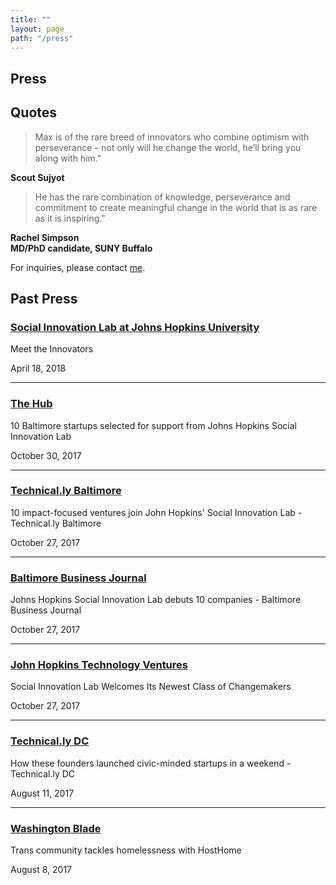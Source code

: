 ```yaml
---
title: ""
layout: page
path: "/press"
---
```

<h2>Press</h2>
<div>
<h2 class="header">Quotes</h2>
   <blockquote>Max is of the rare breed of innovators who combine optimism with perseverance – not only will he change the world, he’ll bring you along with him."</blockquote>
   <div class="right"><strong>Scout Sujyot</strong></div>
    <blockquote>He has the rare combination of knowledge, perseverance and commitment to create meaningful change in the world that is as rare as it is inspiring."</blockquote>
   <div class="right"><strong>Rachel Simpson<br /></strong><strong>MD/PhD candidate, </strong><strong>SUNY Buffalo</strong></div>
<div>

<p>For inquiries, please contact <a href="mailto:max@smartlogic.io">me</a>.</p>

<h2 class="header">Past Press</h2>
<!-- SIL Medium Article -->
<a href = "https://bit.ly/2HJIF9W">
    <h3 class = "presstitle">Social Innovation Lab at Johns Hopkins University</h3>
</a>
<div class = "grid-x">
    <p class = "cell large-15 small-15">Meet the Innovators</p>
    <p class = "date cell large-5 small-5">April 18, 2018</p>
</div>
<hr>
<!-- The Hub -->
<a href = "http://bit.ly/2iO0tIO">
    <h3 class = "presstitle">The Hub</h3>
</a>
<div class = "grid-x">
    <p class = "cell large-15 small-15">10 Baltimore startups selected for support from Johns Hopkins Social Innovation Lab</p>
    <p class = "date cell large-5 small-5">October 30, 2017</p>
</div>
<hr>
<!-- Technical.ly Baltimore -->
<a href = "http://bit.ly/2ySxCcH">
    <h3 class = "presstitle">Technical.ly Baltimore</h3>
</a>
<div class = "grid-x">
    <p class = "cell large-15 small-15">10 impact-focused ventures join John Hopkins' Social Innovation Lab - Technical.ly Baltimore</p>
    <p class = "date cell large-5 small-5">October 27, 2017</p>
</div>
<hr>
<!-- Baltimore Business Journal -->
<a href = "http://bit.ly/2AoUezv">
    <h3 class = "presstitle">Baltimore Business Journal</h3>
</a>
<div class = "grid-x">
    <p class = "cell large-15 small-15">Johns Hopkins Social Innovation Lab debuts 10 companies - Baltimore Business Journal</p>
    <p class = "date cell large-5 small-5">October 27, 2017</p>
</div>
<hr>
<!-- Hopkins Social Innovation Lab -->
<a href = "http://bit.ly/2A8nLfL">
    <h3 class = "presstitle">John Hopkins Technology Ventures</h3>
</a>
<div class = "grid-x">
    <p class = "cell large-15 small-15">Social Innovation Lab Welcomes Its Newest Class of Changemakers</p>
    <p class = "date cell large-5 small-5">October 27, 2017</p>
</div>
<hr>
<!-- Technical.ly DC -->
<a href = "http://bit.ly/2uxFTNU">
    <h3 class = "presstitle">Technical.ly DC</h3>
</a>
<div class = "grid-x">
    <p class = "cell large-15 small-15">How these founders launched civic-minded startups in a weekend - Technical.ly DC</p>
    <p class = "date cell large-5 small-5">August 11, 2017</p>
</div>
<hr>
<!-- Washington Blade -->
<a href = "http://bit.ly/2wIDwbI">
    <h3 class = "presstitle">Washington Blade</h3>
</a>
<div class = "grid-x">
    <p class = "cell large-15 small-15">Trans community tackles homelessness with HostHome</p>
    <p class = "date cell large-5 small-5">August 8, 2017</p>
</div>
</div>

